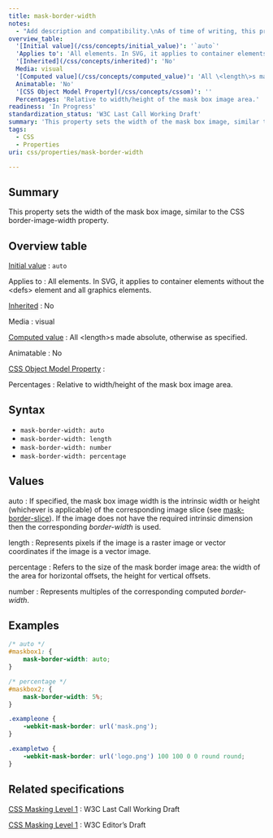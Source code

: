 ```yaml
---
title: mask-border-width
notes:
  - "Add description and compatibility.\nAs of time of writing, this property is not yet implemented in most browsers."
overview_table:
  '[Initial value](/css/concepts/initial_value)': '`auto`'
  'Applies to': 'All elements. In SVG, it applies to container elements without the \<defs\> element and all graphics elements.'
  '[Inherited](/css/concepts/inherited)': 'No'
  Media: visual
  '[Computed value](/css/concepts/computed_value)': 'All \<length\>s made absolute, otherwise as specified.'
  Animatable: 'No'
  '[CSS Object Model Property](/css/concepts/cssom)': ''
  Percentages: 'Relative to width/height of the mask box image area.'
readiness: 'In Progress'
standardization_status: 'W3C Last Call Working Draft'
summary: 'This property sets the width of the mask box image, similar to the CSS border-image-width property.'
tags:
  - CSS
  - Properties
uri: css/properties/mask-border-width

---
```

## <span>Summary</span>

This property sets the width of the mask box image, similar to the CSS border-image-width property.

## <span>Overview table</span>

[Initial value](/css/concepts/initial_value)
:   `auto`

Applies to
:   All elements. In SVG, it applies to container elements without the \<defs\> element and all graphics elements.

[Inherited](/css/concepts/inherited)
:   No

Media
:   visual

[Computed value](/css/concepts/computed_value)
:   All \<length\>s made absolute, otherwise as specified.

Animatable
:   No

[CSS Object Model Property](/css/concepts/cssom)
:

Percentages
:   Relative to width/height of the mask box image area.

## <span>Syntax</span>

-   `mask-border-width: auto`
-   `mask-border-width: length`
-   `mask-border-width: number`
-   `mask-border-width: percentage`

## <span>Values</span>

auto
:   If specified, the mask box image width is the intrinsic width or height (whichever is applicable) of the corresponding image slice (see [mask-border-slice](/css/properties/mask-border-slice)). If the image does not have the required intrinsic dimension then the corresponding *border-width* is used.

length
:   Represents pixels if the image is a raster image or vector coordinates if the image is a vector image.

percentage
:   Refers to the size of the mask border image area: the width of the area for horizontal offsets, the height for vertical offsets.

number
:   Represents multiples of the corresponding computed *border-width*.

## <span>Examples</span>

``` css
/* auto */
#maskbox1: {
    mask-border-width: auto;
}

/* percentage */
#maskbox2: {
    mask-border-width: 5%;
}
```

``` css
.exampleone {
    -webkit-mask-border: url('mask.png');
}

.exampletwo {
    -webkit-mask-border: url('logo.png') 100 100 0 0 round round;
}
```

## <span>Related specifications</span>

[CSS Masking Level 1](http://www.w3.org/TR/css-masking-1/)
:   W3C Last Call Working Draft

[CSS Masking Level 1](http://dev.w3.org/fxtf/css-masking-1/)
:   W3C Editor’s Draft
